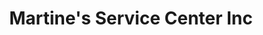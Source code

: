 ---
title: "Martine's Service Center Inc"
url: /middletown/martines-service-center-inc-route-211-east/
shop: car repair
---